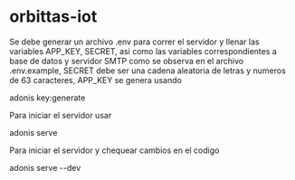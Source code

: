 # orbittas-iot

Se debe generar un archivo .env para correr el servidor y llenar las variables APP_KEY, SECRET, asi como las variables correspondientes a base de datos y servidor SMTP
como se observa en el archivo .env.example, SECRET debe ser una cadena aleatoria de letras y numeros de 63 caracteres, APP_KEY se genera usando 

adonis key:generate

Para iniciar el servidor usar

adonis serve

Para iniciar el servidor y chequear cambios en el codigo

adonis serve --dev

